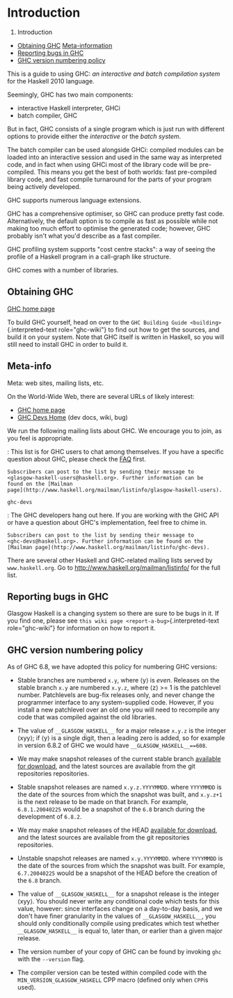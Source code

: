 # Introduction

1. Introduction
  - [Obtaining GHC](#obtaining-ghc)
[Meta-information](#meta-info)
  - [Reporting bugs in GHC](#reporting-bugs-in-ghc)
  - [GHC version numbering policy](#ghc-version-numbering-policy)



This is a guide to using GHC: *an interactive and batch compilation system* for the Haskell 2010 language.

Seemingly, GHC has two main components:
- interactive Haskell interpreter, GHCi
- batch compiler, GHC

But in fact, GHC consists of a single program which is just run with different options to provide either the *interactive* or the *batch system*.

The batch compiler can be used alongside GHCi: compiled modules can be loaded into an interactive session and used in the same way as interpreted code, and in fact when using GHCi most of the library code will be pre-compiled. This means you get the best of both worlds: fast pre-compiled library code, and fast compile turnaround for the parts of your program being actively developed.

GHC supports numerous language extensions.

GHC has a comprehensive optimiser, so GHC can produce pretty fast code. Alternatively, the default option is to compile as fast as possible while not making too much effort to optimise the generated code; however, GHC probably isn't what you'd describe as a fast compiler.

GHC profiling system supports "cost centre stacks": a way of seeing the profile of a Haskell program in a call-graph like structure.

GHC comes with a number of libraries.

## Obtaining GHC

[GHC home page](http://www.haskell.org/ghc/)

To build GHC yourself, head on over to the `GHC Building Guide <building>`{.interpreted-text role="ghc-wiki"} to
find out how to get the sources, and build it on your system. Note that
GHC itself is written in Haskell, so you will still need to install GHC
in order to build it.


## Meta-info

Meta: web sites, mailing lists, etc.

On the World-Wide Web, there are several URLs of likely interest:
- [GHC home page](http://www.haskell.org/ghc/)
- [GHC Devs Home](https://gitlab.haskell.org/ghc/ghc) (dev docs, wiki, bug)

We run the following mailing lists about GHC. We encourage you to join, as you feel is appropriate.

:   This list is for GHC users to chat among themselves. If you have a
    specific question about GHC, please check the
    [FAQ](http://www.haskell.org/haskellwiki/GHC/FAQ) first.

    Subscribers can post to the list by sending their message to
    <glasgow-haskell-users@haskell.org>. Further information can be
    found on the [Mailman
    page](http://www.haskell.org/mailman/listinfo/glasgow-haskell-users).

`ghc-devs`

:   The GHC developers hang out here. If you are working with the GHC
    API or have a question about GHC's implementation, feel free to
    chime in.

    Subscribers can post to the list by sending their message to
    <ghc-devs@haskell.org>. Further information can be found on the
    [Mailman page](http://www.haskell.org/mailman/listinfo/ghc-devs).

There are several other Haskell and GHC-related mailing lists served by
`www.haskell.org`. Go to <http://www.haskell.org/mailman/listinfo/> for
the full list.


## Reporting bugs in GHC

Glasgow Haskell is a changing system so there are sure to be bugs in it.
If you find one, please see
`this wiki page <report-a-bug>`{.interpreted-text role="ghc-wiki"} for
information on how to report it.


## GHC version numbering policy

As of GHC 6.8, we have adopted this policy for numbering GHC versions:

* Stable branches are numbered `x.y`, where ⟨y⟩ is *even*. Releases on the stable branch `x.y` are numbered `x.y.z`, where ⟨z⟩ >= 1 is the patchlevel number. Patchlevels are bug-fix releases only, and never change the programmer interface to any system-supplied code. However, if you install a new patchlevel over an old one you will need to recompile any code that was compiled against the old libraries.

* The value of `__GLASGOW_HASKELL__` for a major release `x.y.z` is the integer ⟨xyy⟩; if ⟨y⟩ is a single digit, then a leading zero is added, so for example in version 6.8.2 of GHC we would have `__GLASGOW_HASKELL__==608`.

* We may make snapshot releases of the current stable branch [available for download](http://www.haskell.org/ghc/dist/stable/dist/), and the latest sources are available from the git repositories repositories.

* Stable snapshot releases are named `x.y.z.YYYYMMDD`. where `YYYYMMDD` is the date of the sources from which the snapshot was built, and  `x.y.z+1` is the next release to be made on that branch. For example, `6.8.1.20040225` would be a snapshot of the `6.8` branch during the development of `6.8.2`.

* We may make snapshot releases of the HEAD [available for download](http://www.haskell.org/ghc/dist/current/dist/), and the latest sources are available from the git repositories repositories.

* Unstable snapshot releases are named `x.y.YYYYMMDD`. where `YYYYMMDD` is the date of the sources from which the snapshot was built. For example, `6.7.20040225` would be a snapshot of the HEAD before the creation of the `6.8` branch.

* The value of `__GLASGOW_HASKELL__` for a snapshot release is the integer ⟨xyy⟩. You should never write any conditional code which tests for this value, however: since interfaces change on a day-to-day basis, and we don't have finer granularity in the values of `__GLASGOW_HASKELL__`, you should only conditionally compile using predicates which test whether `__GLASGOW_HASKELL__` is equal to, later than, or earlier than a given major release.

* The version number of your copy of GHC can be found by invoking `ghc` with the `--version` flag.

* The compiler version can be tested within compiled code with the `MIN_VERSION_GLASGOW_HASKELL` CPP macro (defined only when `CPP`is used).
